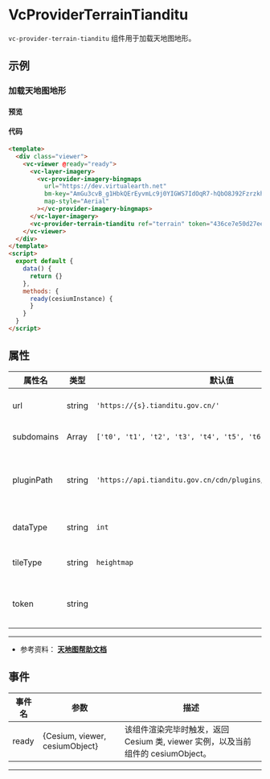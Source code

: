 <!--
 * @Author: zouyaoji@https://github.com/zouyaoji
 * @Date: 2022-04-26 11:40:08
 * @LastEditTime: 2022-04-26 13:26:39
 * @LastEditors: zouyaoji
 * @Description:
 * @FilePath: \vue-cesium-v2\docs\md\zh\terrain\vc-provider-terrain-tianditu.md
-->
<!--
 * @Author: zouyaoji@https://github.com/zouyaoji
 * @Date: 2021-04-06 09:23:34
 * @LastEditTime: 2021-12-23 17:45:59
 * @LastEditors: zouyaoji
 * @Description:
 * @FilePath: \vue-cesium-v2\docs\md\zh\terrain\vc-provider-terrain-cesium.md
-->
# VcProviderTerrainTianditu

`vc-provider-terrain-tianditu` 组件用于加载天地图地形。

## 示例

### 加载天地图地形

#### 预览

<doc-preview>
  <template>
    <div class="viewer">
      <vc-viewer @ready="ready">
        <vc-layer-imagery>
          <vc-provider-imagery-bingmaps url="https://dev.virtualearth.net" bm-key="AmGu3cvB_g1HbkQErEyvmLc9j0YIGWS7IdOqR7-hQbO8J92Fzrzkhy_bYKSsyoEx" map-style="Aerial"></vc-provider-imagery-bingmaps>
        </vc-layer-imagery>
        <vc-provider-terrain-tianditu ref="terrain" token="436ce7e50d27eede2f2929307e6b33c0"></vc-provider-terrain-tianditu>
        <vc-navigation></vc-navigation>
      </vc-viewer>
    </div>
  </template>
  <script>
    export default {
      data () {
        return {
        }
      },
      methods: {
        ready (cesiumInstance) {
          const {Cesium, viewer} = cesiumInstance
        }
      }
    }
  </script>
</doc-preview>

#### 代码

```html
<template>
  <div class="viewer">
    <vc-viewer @ready="ready">
      <vc-layer-imagery>
        <vc-provider-imagery-bingmaps
          url="https://dev.virtualearth.net"
          bm-key="AmGu3cvB_g1HbkQErEyvmLc9j0YIGWS7IdOqR7-hQbO8J92Fzrzkhy_bYKSsyoEx"
          map-style="Aerial"
        ></vc-provider-imagery-bingmaps>
      </vc-layer-imagery>
      <vc-provider-terrain-tianditu ref="terrain" token="436ce7e50d27eede2f2929307e6b33c0"></vc-provider-terrain-tianditu>
    </vc-viewer>
  </div>
</template>
<script>
  export default {
    data() {
      return {}
    },
    methods: {
      ready(cesiumInstance) {
      }
    }
  }
</script>
```

## 属性

<!-- prettier-ignore -->
| 属性名 | 类型 | 默认值 | 描述 |
| --------------- | ------- | -------------------------------- | ------------------------------------------------------------------- |
| url | string | `'https://{s}.tianditu.gov.cn/'` | `required` 指定服务地址。 |
| subdomains | Array  | `['t0', 't1', 't2', 't3', 't4', 't5', 't6', 't7']` | 指定轮询子域名。 |
| pluginPath | string | `'https://api.tianditu.gov.cn/cdn/plugins/cesium/cesiumTdt.js'` | `optional` 指定天地图地形插件库地址。 |
| dataType | string | `int` | `optional` 指定数据类型。 |
| tileType | string | `heightmap` | `optional` 指定瓦片类型。 |
| token | string | | `optional` 指定天地图服务秘钥。 |

---

- 参考资料： **[天地图帮助文档](http://lbs.tianditu.gov.cn/docs/#/sanwei/)**

## 事件

| 事件名 | 参数                           | 描述                                                                             |
| ------ | ------------------------------ | -------------------------------------------------------------------------------- |
| ready  | {Cesium, viewer, cesiumObject} | 该组件渲染完毕时触发，返回 Cesium 类, viewer 实例，以及当前组件的 cesiumObject。 |

---
